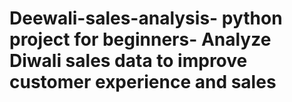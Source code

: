 # Deewali-sales-analysis- python project for beginners- Analyze Diwali sales data to improve customer experience and sales
